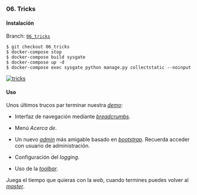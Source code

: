 ### 06. Tricks

#### Instalación

Branch: [`06_tricks`](https://github.com/klashxx/PyConES2017/tree/06_tricks)

```
$ git checkout 06_tricks
$ docker-compose stop
$ docker-compose build sysgate
$ docker-compose up -d
$ docker-compose exec sysgate python manage.py collectstatic --noinput
```

[![tricks][asciicast-06_tricks-png]][asciicast-06_tricks-url]

#### Uso

Unos últimos trucos par terminar nuestra [*demo*][localhost]:

- Interfaz de navegación mediante [*breadcrumbs*][breadcrumbs-wikipedia].

- Menú *Acerca de*.

- Un nuevo [*admin*][admin-bootstrapped] más amigable basado en [*bootstrap*][bootstrap]. Recuerda acceder con usuario de administración.

- Configuración del *logging*.

- Uso de la [*toolbar*][toolbar].

Juega el tiempo que quieras con la *web*, cuando termines puedes volver al [*master*](https://github.com/klashxx/PyConES2017/tree/master).

[localhost]: http://0.0.0.0/
[breadcrumbs-wikipedia]: https://es.wikipedia.org/wiki/Miga_de_pan_(inform%C3%A1tica)
[bootstrap]: http://getbootstrap.com/
[admin-bootstrapped]: http://0.0.0.0/admin/
[toolbar]: https://django-debug-toolbar.readthedocs.io/en/stable/
[asciicast-06_tricks-png]: https://asciinema.org/a/137215.png
[asciicast-06_tricks-url]: https://asciinema.org/a/137215
